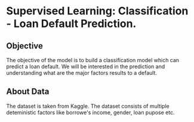 # Supervised Learning: Classification - Loan Default Prediction.

## Objective
The objective of the model is to build a classification model which can predict a loan default. We
will be interested in the prediction and understanding what are the major factors results to a
default.

## About Data
The dataset is taken from Kaggle. The dataset consists of multiple deteministic factors like
borrowe's income, gender, loan pupose etc.
